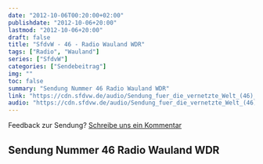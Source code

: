 ```yaml
---
date: "2012-10-06T00:20:00+02:00"
publishdate: "2012-10-06+20:00"
lastmod: "2012-10-06+20:00"
draft: false
title: "SfdvW - 46 - Radio Wauland WDR"
tags: ["Radio", "Wauland"]
series: ["SfdvW"]
categories: ["Sendebeitrag"]
img: ""
toc: false
summary: "Sendung Nummer 46 Radio Wauland WDR"
link: "https://cdn.sfdvw.de/audio/Sendung_fuer_die_vernetzte_Welt_(46)_2012_10_06_Radio_Wauland_WDR.mp3"
audio: "https://cdn.sfdvw.de/audio/Sendung_fuer_die_vernetzte_Welt_(46)_2012_10_06_Radio_Wauland_WDR.mp3"
---
```


<div align="center" id="example"></div>
<script src="https://cdn.podlove.org/web-player/embed.js"></script>

Feedback zur Sendung?
[Schreibe uns ein Kommentar](mailto:SfdvW@radiocorax.de)

## Sendung Nummer 46 Radio Wauland WDR

<script>
  podlovePlayer('#example', '/blog/sfdvw46.json');
</script>
